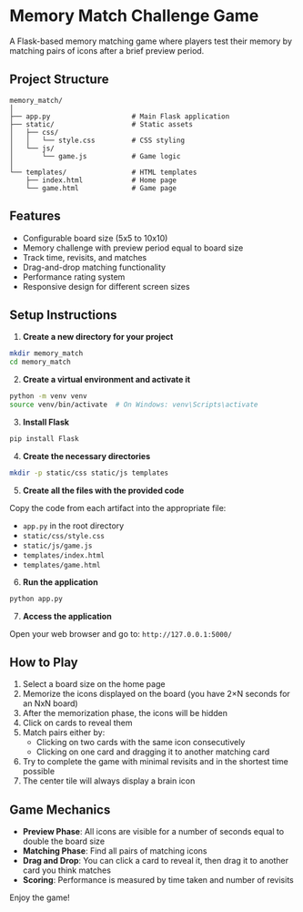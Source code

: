 # Memory Match Challenge Game

A Flask-based memory matching game where players test their memory by matching pairs of icons after a brief preview period.

## Project Structure

```
memory_match/
│
├── app.py                    # Main Flask application
├── static/                   # Static assets
│   ├── css/
│   │   └── style.css         # CSS styling
│   └── js/
│       └── game.js           # Game logic
│
└── templates/                # HTML templates
    ├── index.html            # Home page
    └── game.html             # Game page
```

## Features

- Configurable board size (5x5 to 10x10)
- Memory challenge with preview period equal to board size
- Track time, revisits, and matches
- Drag-and-drop matching functionality
- Performance rating system
- Responsive design for different screen sizes

## Setup Instructions

1. **Create a new directory for your project**

```bash
mkdir memory_match
cd memory_match
```

2. **Create a virtual environment and activate it**

```bash
python -m venv venv
source venv/bin/activate  # On Windows: venv\Scripts\activate
```

3. **Install Flask**

```bash
pip install Flask
```

4. **Create the necessary directories**

```bash
mkdir -p static/css static/js templates
```

5. **Create all the files with the provided code**

Copy the code from each artifact into the appropriate file:
- `app.py` in the root directory
- `static/css/style.css`
- `static/js/game.js`
- `templates/index.html`
- `templates/game.html`

6. **Run the application**

```bash
python app.py
```

7. **Access the application**

Open your web browser and go to: `http://127.0.0.1:5000/`

## How to Play

1. Select a board size on the home page
2. Memorize the icons displayed on the board (you have 2×N seconds for an NxN board)
3. After the memorization phase, the icons will be hidden
4. Click on cards to reveal them
5. Match pairs either by:
   - Clicking on two cards with the same icon consecutively
   - Clicking on one card and dragging it to another matching card
6. Try to complete the game with minimal revisits and in the shortest time possible
7. The center tile will always display a brain icon

## Game Mechanics

- **Preview Phase**: All icons are visible for a number of seconds equal to double the board size
- **Matching Phase**: Find all pairs of matching icons
- **Drag and Drop**: You can click a card to reveal it, then drag it to another card you think matches
- **Scoring**: Performance is measured by time taken and number of revisits

Enjoy the game!
